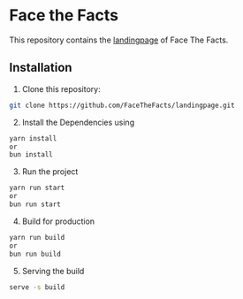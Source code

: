# Face the Facts

This repository contains the [landingpage](https://facethefacts.app) of Face The Facts.

## Installation

1. Clone this repository:

```bash
git clone https://github.com/FaceTheFacts/landingpage.git
```

2. Install the Dependencies using

```bash
yarn install
or
bun install
```

3. Run the project

```bash
yarn run start
or
bun run start
```

4. Build for production

```bash
yarn run build
or
bun run build
```

5. Serving the build

```bash
serve -s build
```

